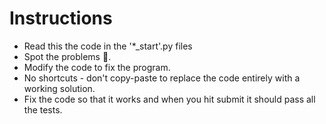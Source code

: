 # Instructions
- Read this the code in the '*_start'.py files
- Spot the problems 🐞.
- Modify the code to fix the program.
- No shortcuts - don't copy-paste to replace the code entirely with a working solution.
- Fix the code so that it works and when you hit submit it should pass all the tests.